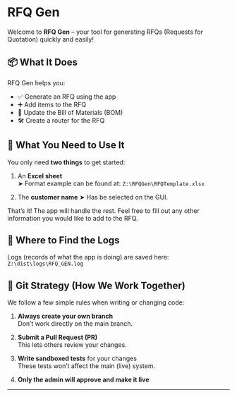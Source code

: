 # RFQ Gen

Welcome to **RFQ Gen** – your tool for generating RFQs (Requests for Quotation) quickly and easily!

## 📦 What It Does

RFQ Gen helps you:
- ✅ Generate an RFQ using the app  
- ➕ Add items to the RFQ  
- 🔧 Update the Bill of Materials (BOM)  
- 🛠️ Create a router for the RFQ  

## 📝 What You Need to Use It

You only need **two things** to get started:
1. An **Excel sheet**  
   ➤ Format example can be found at: `Z:\RFQGen\RFQTemplate.xlsx`

2. The **customer name**
   ➤ Has be selected on the GUI.

That’s it! The app will handle the rest. Feel free to fill out any other information you would like to add to the RFQ.

## 📂 Where to Find the Logs

Logs (records of what the app is doing) are saved here:  
`Z:\dist\logs\RFQ_GEN.log`

## 🌱 Git Strategy (How We Work Together)

We follow a few simple rules when writing or changing code:

1. **Always create your own branch**  
   Don’t work directly on the main branch.

2. **Submit a Pull Request (PR)**  
   This lets others review your changes.

3. **Write sandboxed tests** for your changes  
   These tests won’t affect the main (live) system.

4. **Only the admin will approve and make it live**


---
